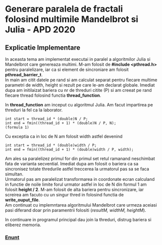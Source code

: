 # Generare paralela de fractali folosind multimile Mandelbrot si Julia - APD 2020

## Explicatie Implementare

In aceasta tema am implementat executai in paralel a algoritmilor Julia si Mandelbrot care genereaza multimi.
M-am folosit de **#include <pthread.h>** pentru paralelizare, iar ca si element de sincroniare am folosit **pthread_barrier_t**.  
In main am citit datele pe rand si am calculat separat pentru fiecare multime parametri de width, height si rezult pe care le-am declarat globale.
Imediat dupa am initilaizat bariera cu nr de threduri citite (P) si am creeat pe rand fiecare thread folosind functia **thread_function**.

In **thread_function** am inceput cu algoritmul Julia. Am facut impartirea pe threduri la fel ca la laborator.

    int start = thread_id * (double)N / P;
    int end = fmin((thread_id + 1) * (double)N / P, N);
    (formula 1)

Cu exceptia ca in loc de N am folosit width astfel devenind

    int start = thread_id * (double)width / P;
    int end = fmin((thread_id + 1) * (double)width / P, width);

Am ales sa paralelizez primul for din primul set retul ramanand neschimbat fata de varianta secvential. Imediat dupa am folosit o bariera ca sa sincronisez totate thredurile astfel treccerea la urmatorul pas sa se faca simultan.  
Urmatorul pas am paralelizat transformarea in coordonate ecran calculand in functie de noile limite forul urmator astfel in loc de N din formul 1 am folosit **height / 2**. M-am folosit de alta bariera pentru sincronizare, iar screirea am facuto cu un singur thred in folosind functia de **write_ouput_file**.  
Am continuat cu implemntarea algoritmului Mandelbrot care urmeza aceiasi pasi diferand doar prin paramentrii folositi (_resultM, widthM, heightM_).

In continuare in programul principal dau join la threduri, distrug bariera si eliberez memoria.  
### [Enunt](https://github.com/CristiSandu/Parallel-generation-of-fractals/blob/main/Tema1.pdf)
